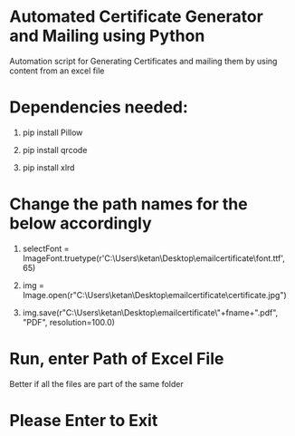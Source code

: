 # Automated Certificate Generator and Mailing using Python

Automation script for Generating Certificates and mailing them by using content from an excel file

# Dependencies needed:

1. pip install Pillow

2. pip install qrcode

3. pip install xlrd

# Change the path names for the below accordingly

1. selectFont = ImageFont.truetype(r'C:\Users\ketan\Desktop\emailcertificate\font.ttf', 65)

2. img = Image.open(r"C:\Users\ketan\Desktop\emailcertificate\certificate.jpg")

3. img.save(r"C:\Users\ketan\Desktop\emailcertificate\\"+fname+".pdf", "PDF", resolution=100.0)

# Run, enter Path of Excel File 
Better if all the files are part of the same folder

# Please Enter to Exit
